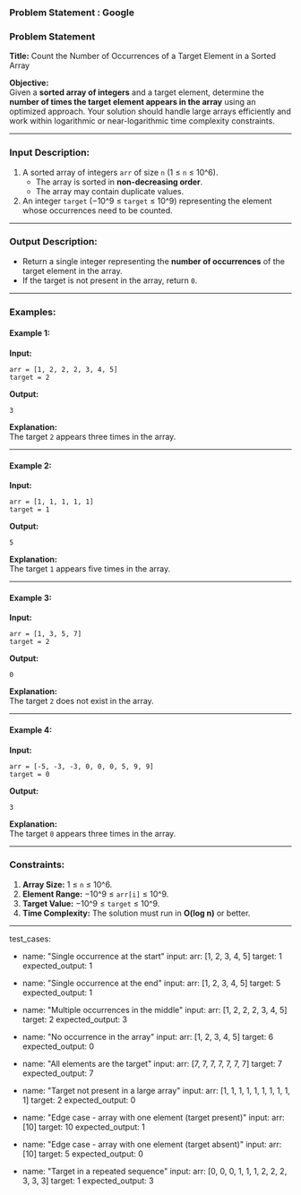 ### Problem Statement : Google

### **Problem Statement**  

**Title:** Count the Number of Occurrences of a Target Element in a Sorted Array  

**Objective:**  
Given a **sorted array of integers** and a target element, determine the **number of times the target element appears in the array** using an optimized approach. Your solution should handle large arrays efficiently and work within logarithmic or near-logarithmic time complexity constraints.  

---

### **Input Description:**  
1. A sorted array of integers `arr` of size `n` (1 ≤ `n` ≤ 10^6).  
   - The array is sorted in **non-decreasing order**.  
   - The array may contain duplicate values.  
2. An integer `target` (−10^9 ≤ `target` ≤ 10^9) representing the element whose occurrences need to be counted.  

---

### **Output Description:**  
- Return a single integer representing the **number of occurrences** of the target element in the array.  
- If the target is not present in the array, return `0`.  

---

### **Examples:**  

#### **Example 1:**  
**Input:**  
```
arr = [1, 2, 2, 2, 3, 4, 5]  
target = 2
```  
**Output:**  
```
3
```  
**Explanation:**  
The target `2` appears three times in the array.  

---

#### **Example 2:**  
**Input:**  
```
arr = [1, 1, 1, 1, 1]  
target = 1
```  
**Output:**  
```
5
```  
**Explanation:**  
The target `1` appears five times in the array.  

---

#### **Example 3:**  
**Input:**  
```
arr = [1, 3, 5, 7]  
target = 2
```  
**Output:**  
```
0
```  
**Explanation:**  
The target `2` does not exist in the array.  

---

#### **Example 4:**  
**Input:**  
```
arr = [-5, -3, -3, 0, 0, 0, 5, 9, 9]  
target = 0
```  
**Output:**  
```
3
```  
**Explanation:**  
The target `0` appears three times in the array.  

---

### **Constraints:**  
1. **Array Size:** 1 ≤ `n` ≤ 10^6.  
2. **Element Range:** −10^9 ≤ `arr[i]` ≤ 10^9.  
3. **Target Value:** −10^9 ≤ `target` ≤ 10^9.  
4. **Time Complexity:** The solution must run in **O(log n)** or better.  

---

test_cases:
  - name: "Single occurrence at the start"
    input:
      arr: [1, 2, 3, 4, 5]
      target: 1
    expected_output: 1

  - name: "Single occurrence at the end"
    input:
      arr: [1, 2, 3, 4, 5]
      target: 5
    expected_output: 1

  - name: "Multiple occurrences in the middle"
    input:
      arr: [1, 2, 2, 2, 3, 4, 5]
      target: 2
    expected_output: 3

  - name: "No occurrence in the array"
    input:
      arr: [1, 2, 3, 4, 5]
      target: 6
    expected_output: 0

  - name: "All elements are the target"
    input:
      arr: [7, 7, 7, 7, 7, 7, 7]
      target: 7
    expected_output: 7

  - name: "Target not present in a large array"
    input:
      arr: [1, 1, 1, 1, 1, 1, 1, 1, 1, 1]
      target: 2
    expected_output: 0

  - name: "Edge case - array with one element (target present)"
    input:
      arr: [10]
      target: 10
    expected_output: 1

  - name: "Edge case - array with one element (target absent)"
    input:
      arr: [10]
      target: 5
    expected_output: 0

  - name: "Target in a repeated sequence"
    input:
      arr: [0, 0, 0, 1, 1, 1, 2, 2, 2, 3, 3, 3]
      target: 1
    expected_output: 3



